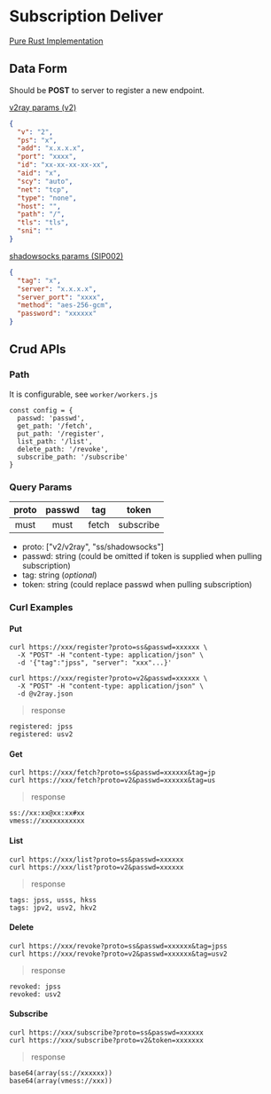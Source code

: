 # Subscription Deliver
[Pure Rust Implementation](https://github.com/zephyrchien/native-cf-workers-subscribe)

## Data Form
Should be **POST** to server to register a new endpoint.

[v2ray params (v2)](https://github.com/2dust/v2rayN/wiki/%E5%88%86%E4%BA%AB%E9%93%BE%E6%8E%A5%E6%A0%BC%E5%BC%8F%E8%AF%B4%E6%98%8E(ver-2))
```json
{
  "v": "2",
  "ps": "x",
  "add": "x.x.x.x",
  "port": "xxxx",
  "id": "xx-xx-xx-xx-xx",
  "aid": "x",
  "scy": "auto",
  "net": "tcp",
  "type": "none",
  "host": "",
  "path": "/",
  "tls": "tls",
  "sni": ""
}
```
[shadowsocks params (SIP002)](https://shadowsocks.org/en/wiki/SIP002-URI-Scheme.html)
```json
{
  "tag": "x",
  "server": "x.x.x.x",
  "server_port": "xxxx",
  "method": "aes-256-gcm",
  "password": "xxxxxx"
}
```

## Crud APIs
### Path
It is configurable, see `worker/workers.js`
```shell
const config = {
  passwd: 'passwd',
  get_path: '/fetch',
  put_path: '/register',
  list_path: '/list',
  delete_path: '/revoke',
  subscribe_path: '/subscribe'
}
```

### Query Params
| proto | passwd | tag| token |
|:--:|:--:|:--:|:--:|
| must | must | fetch | subscribe |
- proto: ["v2/v2ray", "ss/shadowsocks"]
- passwd: string (could be omitted if token is supplied when pulling subscription)
- tag: string (*optional*)
- token: string (could replace passwd when pulling subscription)

### Curl Examples

#### Put
```shell
curl https://xxx/register?proto=ss&passwd=xxxxxx \
  -X "POST" -H "content-type: application/json" \
  -d '{"tag":"jpss", "server": "xxx"...}'

curl https://xxx/register?proto=v2&passwd=xxxxxx \
  -X "POST" -H "content-type: application/json" \
  -d @v2ray.json
```
> response
```shell
registered: jpss
registered: usv2
```

#### Get
```shell
curl https://xxx/fetch?proto=ss&passwd=xxxxxx&tag=jp
curl https://xxx/fetch?proto=v2&passwd=xxxxxx&tag=us
```
> response
```shell
ss://xx:xx@xx:xx#xx
vmess://xxxxxxxxxxx
```

#### List
```shell
curl https://xxx/list?proto=ss&passwd=xxxxxx
curl https://xxx/list?proto=v2&passwd=xxxxxx
```
> response
```shell
tags: jpss, usss, hkss
tags: jpv2, usv2, hkv2
```

#### Delete
```shell
curl https://xxx/revoke?proto=ss&passwd=xxxxxx&tag=jpss
curl https://xxx/revoke?proto=v2&passwd=xxxxxx&tag=usv2
```
> response
```shell
revoked: jpss
revoked: usv2
```

#### Subscribe
```shell
curl https://xxx/subscribe?proto=ss&passwd=xxxxxx
curl https://xxx/subscribe?proto=v2&token=xxxxxxx
```
>response
```shell
base64(array(ss://xxxxxx))
base64(array(vmess://xxx))
```
